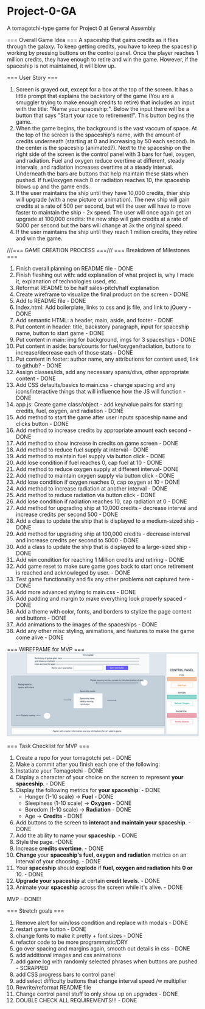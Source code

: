 # Project-0-GA
A tomagotchi-type game for Project 0 at General Assembly


=== Overall Game Idea ===
A spaceship that gains credits as it flies through the galaxy. To keep getting credits, you have to keep the spaceship working by pressing buttons on the control panel. Once the player reaches 1 million credits, they have enough to retire and win the game. However, if the spaceship is not maintained, it will blow up. 


=== User Story ===
1. Screen is grayed out, except for a box at the top of the screen. It has a little prompt that explains the backstory of the game (You are a smuggler trying to make enough credits to retire) that includes an input with the title: "Name your spaceship:".
    Below the input there will be a button that says "Start your race to retirement!". This button begins the game.
2. When the game begins, the background is the vast vaccum of space. 
    At the top of the screen is the spaceship's name, with the amount of credits underneath (starting at 0 and increasing by 50 each second). 
    In the center is the spaceship (animated?). 
    Next to the spaceship on the right side of the screen is the control panel with 3 bars for fuel, oxygen, and radiation.
        Fuel and oxygen reduce overtime at different, steady intervals, and radiation increases overtime at a steady interval.
        Underneath the bars are buttons that help maintain these stats when pushed. 
        If fuel/oxygen reach 0 or radiation reaches 10, the spaceship blows up and the game ends. 
3. If the user maintains the ship until they have 10,000 credits, thier ship will upgrade (with a new picture or animation).
    The new ship will gain credits at a rate of 500 per second, but will the user will have to move faster to maintain the ship - 2x speed.
        The user will once again get an upgrade at 100,000 credits: the new ship will gain credits at a rate of 5000 per second but the bars will change at 3x the original speed.
4. If the user maintains the ship until they reach 1 million credits, they retire and win the game. 


///=== GAME CREATION PROCESS ===///
=== Breakdown of Milestones ===
1. Finish overall planning on README file - DONE
2. Finish fleshing out with: add explanation of what project is, why I made it, explanation of technologies used, etc. 
3. Reformat README to be half sales-pitch/half explanation
4. Create wireframe to visualize the final product on the screen - DONE
5. Add to README file - DONE
7. Index.html: Add boilerplate, links to css and js file, and link to jQuery - DONE
8. Add semantic HTML: a header, main, aside, and footer - DONE
9. Put content in header: title, backstory paragraph, input for spaceship name, button to start game - DONE
10. Put content in main: img for background, imgs for 3 spaceships - DONE
11. Put content in aside: bars/counts for fuel/oxygen/radiation, buttons to increase/decrease each of those stats - DONE
12. Put content in footer: author name, any attributions for content used, link to github? - DONE
13. Assign classes/ids, add any necessary spans/divs, other appropriate content - DONE
14. Add CSS defaults/basics to main.css - change spacing and any icons/interactive things that will influence how the JS will function - DONE
15. app.js: Create game class/object - add key/value pairs for starting: credits, fuel, oxygen, and radiation - DONE
16. Add method to start the game after user inputs spaceship name and clicks button - DONE
17. Add method to increase credits by appropriate amount each second - DONE
18. Add method to show increase in credits on game screen - DONE
19. Add method to reduce fuel supply at interval - DONE
20. Add method to maintain fuel supply via button click - DONE
21. Add lose condition if fuel reaches 0, cap fuel at 10 - DONE
22. Add method to reduce oxygen supply at different interval- DONE
23. Add method to maintain oxygen supply via button click - DONE
24. Add lose condition if oxygen reaches 0, cap oxygen at 10 - DONE
25. Add method to increase radiation at another interval - DONE
26. Add method to reduce radiation via button click - DONE
27. Add lose condition if radiation reaches 10, cap radiation at 0 - DONE
28. Add method for upgrading ship at 10,000 credits - decrease interval and increase credits per second 500 - DONE
29. Add a class to update the ship that is displayed to a medium-sized ship - DONE
30. Add method for upgrading ship at 100,000 credits - decrease interval and increase credits per second to 5000 - DONE
31. Add a class to update the ship that is displayed to a large-sized ship - DONE
32. Add win condition for reaching 1 Million credits and retiring - DONE
33. Add game reset to make sure game goes back to start once retirement is reached and acknowleged by user. - DONE
34. Test game functionality and fix any other problems not captured here - DONE
35. Add more advanced styling to main.css - DONE
36. Add padding and margin to make everything look properly spaced - DONE
37. Add a theme with color, fonts, and borders to stylize the page content and buttons - DONE
38. Add animations to the images of the spaceships - DONE
39. Add any other misc styling, animations, and features to make the game come alive - DONE


=== WIREFRAME for MVP ===
![mvp-wireframe](./images/Project-0-Wireframe.png)


=== Task Checklist for MVP ===
1. Create a repo for your tomagotchi pet - DONE
2. Make a commit after you finish each one of the following:
3. Instatiate your Tomagotchi - DONE
4. Display a character of your choice on the screen to represent **your spaceship**. - DONE
5. Display the following metrics for **your spaceship**: - DONE
    - Hunger (1-10 scale) -> **Fuel** - DONE
    - Sleepiness (1-10 scale) -> **Oxygen** - DONE
    - Boredom (1-10 scale) -> **Radiation** - DONE
    - Age -> **Credits** - DONE
6. Add buttons to the screen to **interact and maintain your spaceship**. - DONE
7. Add the ability to name your **spaceship**. - DONE
8. Style the page. -DONE
9. Increase **credits overtime**. - DONE
10. **Change** your **spaceship's fuel, oxygen and radiation** metrics on an interval of your choosing. - DONE
11. Your **spaceship** should **explode** if **fuel, oxygen and radiation** hits **0 or** 10. - DONE
12. **Upgrade your spaceship** at certain **credit levels**. - DONE
13. Animate your **spaceship** across the screen while it's alive. - DONE

MVP - DONE!


=== Stretch goals ===
1. Remove alert for win/loss condition and replace with modals - DONE
2. restart game button - DONE
3. change fonts to make it pretty + font sizes - DONE
4. refactor code to be more programmatic/DRY
5. go over spacing and margins again, smooth out details in css - DONE
6. add additional images and css animations
7. add game log with randomly selected phrases when buttons are pushed - SCRAPPED
8. add CSS progress bars to control panel
9. add select difficulty buttons that change interval speed /w multiplier
10. Rewrite/reformat README file
11. Change control panel stuff to only show up on upgrades - DONE
12. DOUBLE CHECK ALL REQUIREMENTS!!! - DONE


